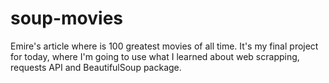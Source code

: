 # soup-movies

Emire's article where is 100 greatest movies of all time. It's my final project for today, where I'm going to use what I learned about web scrapping, requests API and 
BeautifulSoup package.
